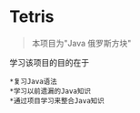 # Tetris

> 本项目为"Java 俄罗斯方块" 

  学习该项目的目的在于
  
    *复习Java语法
    *学习以前遗漏的Java知识
    *通过项目学习来整合Java知识
